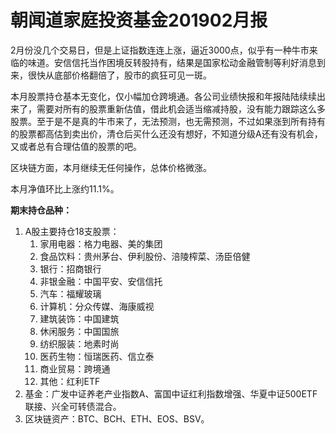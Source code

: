 # 朝闻道家庭投资基金201902月报


2月份没几个交易日，但是上证指数连连上涨，逼近3000点，似乎有一种牛市来临的味道。安信信托当作困境反转股持有，结果是国家松动金融管制等利好消息到来，很快从底部价格翻倍了，股市的疯狂可见一斑。

本月股票持仓基本无变化，仅小幅加仓跨境通。各公司业绩快报和年报陆陆续续出来了，需要对所有的股票重新估值，借此机会适当缩减持股，没有能力跟踪这么多股票。至于是不是真的牛市来了，无法预测，也无需预测，不过如果涨到所有持有的股票都高估到卖出价，清仓后买什么还没有想好，不知道分级A还有没有机会，又或者总有合理估值的股票的吧。

区块链方面，本月继续无任何操作，总体价格微涨。

本月净值环比上涨约11.1%。


**期末持仓品种：**

1. A股主要持仓18支股票：
   1. 家用电器：格力电器、美的集团
   2. 食品饮料：贵州茅台、伊利股份、涪陵榨菜、汤臣倍健
   3. 银行：招商银行
   4. 非银金融：中国平安、安信信托
   5. 汽车：福耀玻璃
   6. 计算机：分众传媒、海康威视
   7. 建筑装饰：中国建筑
   8. 休闲服务：中国国旅
   9. 纺织服装：地素时尚
   10. 医药生物：恒瑞医药、信立泰
   11. 商业贸易：跨境通
   12. 其他：红利ETF
2. 基金：广发中证养老产业指数A、富国中证红利指数增强、华夏中证500ETF联接、兴全可转债混合。
3. 区块链资产：BTC、BCH、ETH、EOS、BSV。


